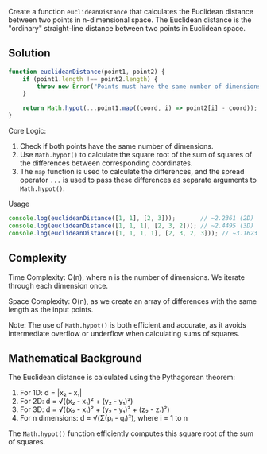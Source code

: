 Create a function `euclideanDistance` that calculates the Euclidean distance between two points in n-dimensional space. The Euclidean distance is the "ordinary" straight-line distance between two points in Euclidean space.

## Solution

```javascript
function euclideanDistance(point1, point2) {
    if (point1.length !== point2.length) {
        throw new Error("Points must have the same number of dimensions");
    }

    return Math.hypot(...point1.map((coord, i) => point2[i] - coord));
}
```

Core Logic:
1. Check if both points have the same number of dimensions.
2. Use `Math.hypot()` to calculate the square root of the sum of squares of the differences between corresponding coordinates.
3. The `map` function is used to calculate the differences, and the spread operator `...` is used to pass these differences as separate arguments to `Math.hypot()`.

Usage

```javascript
console.log(euclideanDistance([1, 1], [2, 3]));       // ~2.2361 (2D)
console.log(euclideanDistance([1, 1, 1], [2, 3, 2])); // ~2.4495 (3D)
console.log(euclideanDistance([1, 1, 1, 1], [2, 3, 2, 3])); // ~3.1623 (4D)
```

## Complexity

Time Complexity: O(n), where n is the number of dimensions. We iterate through each dimension once.

Space Complexity: O(n), as we create an array of differences with the same length as the input points.

Note: The use of `Math.hypot()` is both efficient and accurate, as it avoids intermediate overflow or underflow when calculating sums of squares.

## Mathematical Background

The Euclidean distance is calculated using the Pythagorean theorem:

1. For 1D: d = |x₂ - x₁|
2. For 2D: d = √((x₂ - x₁)² + (y₂ - y₁)²)
3. For 3D: d = √((x₂ - x₁)² + (y₂ - y₁)² + (z₂ - z₁)²)
4. For n dimensions: d = √(Σ(pᵢ - qᵢ)²), where i = 1 to n

The `Math.hypot()` function efficiently computes this square root of the sum of squares.